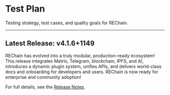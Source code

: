 # Test Plan

Testing strategy, test cases, and quality goals for REChain.

---

## Latest Release: v4.1.6+1149

REChain has evolved into a truly modular, production-ready ecosystem! This release integrates Matrix, Telegram, blockchain, IPFS, and AI, introduces a dynamic plugin system, unifies APIs, and delivers world-class docs and onboarding for developers and users. REChain is now ready for enterprise and community adoption!

For full details, see the [Release Notes](RELEASE_NOTES.md).
